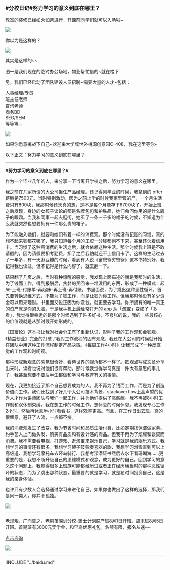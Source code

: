 ### #分校日记#努力学习的意义到底在哪里？

教室的装修已经如火如荼进行，开课前同学们就可以入场啦~

![](https://hcdn1.luffycity.com/data/knight/diary/08/01.jpg)  

你以为是这样的？

![](https://hcdn1.luffycity.com/data/knight/diary/08/02.jpg)  

其实是这样的~~

图一是我们现在的临时办公场地，物业帮忙借的~就在楼下

另，我们已经启动了团队建设人员招聘~需要大量的人才~包括：

人事经理/专员  
班主任老师  
咨询老师  
商务BD  
SEO/SEM  
等等等....  

![](https://hcdn1.luffycity.com/data/knight/diary/08/03.jpg)  

如果你愿意挑战下自己~欢迎来大学城世外桃源创意园C-408，我在这里等你~

以下正文：努力学习的意义到底在哪里？

***

**#努力学习的意义到底在哪里？#**

作为一个毕业几年的人，来分享一下当离开学校之后，努力学习的意义在哪里。

我之前在几家所谓的大公司担任产品经理。还记得刚毕业的时候，我拿到的 offer 薪酬是7500元，当时特别激动，因为之前上学的时候我家里管的严，一个月生活费只有800块，我那时候还天真的想，是不是每个月能存下6700块了。开始上班之后发现，身边的女孩子谈论的都是名牌包包和护肤品，她们会问你用的是什么牌子的眼霜。当我和同事一起去逛街，她买了一条一千多的裙子的时候，不知道为什么我就突然也想要拥有一件那么贵的裙子。

为了能融入她们，就要和她们有着一样的消费观。那个时候没有记账的习惯，真的想不起来钱都花哪了，我只知道每个月的工资一分钱都剩不下来，甚至还欠着信用卡。当习惯了这种高消费的生活之后，就会依赖这种生活。那个时候我上班是不敢请假的，因为请假要扣考勤费，扣了之后我怕就还不上信用卡了。这样的生活过去了一年多，有一天逛豆瓣的时候，看到有人说《富爸爸穷爸爸》这本书特别好，我记得我也读过，但不记得是什么内容了，就去翻一下。

结果翻了几页之后，当时有种惊醒的感觉，我发现上面描述的就是我那时的生活，为了钱而工作，得到报酬后，贪婪的买回来一堆没用的东西，形成了一种模式：起床-上班-付账单-再起床-再上班-再付账。书里面说，为了跳出这种恶性循环，首先要转换思维方式，不能为了钱工作，而是让钱为你工作。但我那时候没有多少资金可以用来理财。书里面又说正因为你没钱，就更要去学习。你所拥有的唯一真正的资产就是你的头脑。于是我手机上最经常打开的 app 从「淘宝」变成了「多看」，我觉得很幸运的是那个时候遇到了许多好书，不夸张的说，我的一些最核心的价值观就是从那时候开始形成的。


《国富论》这本书让我对社会分工有了重新认识，影响了我的工作观和金钱观。《精益创业》完全的打破了我对工作流程的固有观念，我还在大公司的时候就开始在团队中用这种工作流程制定产品决策。《每周工作4小时》让我形成了一种反直觉的工作观和时间观。

那种形成新观念的感觉很奇妙，看待世界的视角都不一样了。把观点写成文章分享出来时，读者也说对他们很有帮助。那时候我觉得学习真是一件太有意思的事儿了，我甚至想要不要后半生都做和学习与教育有关的事情。

现在，我更加接近了那个自己想要成为的人。我不再为了钱而工作，而是为了创造价值而工作。我们还找到了好几个大公司技术背景、stackoverflow上高声望的优秀人才作为讲师团队与我们一起工作，并为他们提供了高薪酬。我不再被8小时工作制和双休制束缚。我在想工作的时候工作，想休息的时候休息。我发现专心工作2小时，然后再休息半小时看看书，这样效率更高。而且，在工作日出去玩，真的很惬意，避开了人流，一点都不挤。

我的消费观发生了改变。我为节省时间和品质生活付费，比如定期找保洁做家务、约手艺人上门做头发、购买有品质和有设计感的商品。但我不再为了炫耀和谈资而消费。我不需要看电视、打游戏、逛淘宝来娱乐自己，学习就是我的娱乐方式。我想学习的事情还有很多，我想学习架子鼓弹奏喜欢的歌、我想学习滑雪直到可以上高级道、我想学习摩托车去环岛骑行、我想考深潜证书然后去水下看珊瑚海……更重要的是，我想不断升级自己的思维模式和观念，成为更好的自己。回到学习的意义这个问题上，我觉得很多上班族可能都经历过或者正在经历我当时的那种恶性循环的状态，而为了跳出那种状态，最重要的就是学习，就是花时间投资自己，这是我的亲身体验。

也许只有少数人会选择通过学习来进化自己。如果你也做出了这样的选择，那我们是同一类人，你并不孤独。

![](https://hcdn1.luffycity.com/data/knight/diary/08/04.jpg)  

***

老规矩，广而告之，[老男孩深圳分校-骑士计划](http://sz.oldboyedu.com/)脱产班8月1日开班，周末班8月5日开班。首期班有3000元奖学金，和早鸟优惠礼包。名额有限，报名从速~~

[点击咨询](http://wwwtb.53kf.com/webCompany.php?style=1&arg=10155416)

![](https://hcdn1.luffycity.com/data/knight/diary/07/01.jpg)


***
!INCLUDE "../baidu.md"
